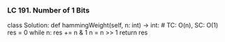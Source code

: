 ### LC 191. Number of 1 Bits
class Solution:
    def hammingWeight(self, n: int) -> int:
        # TC: O(n), SC: O(1)
        res = 0
        while n:
            res += n & 1
            n = n >> 1
        return res
